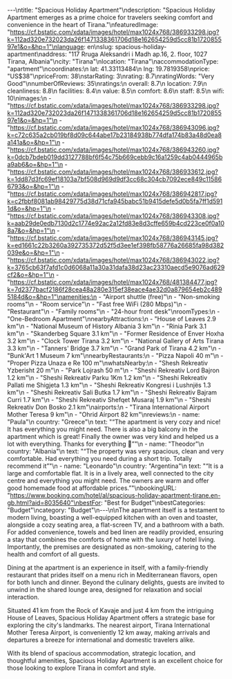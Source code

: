 ---\ntitle: "Spacious Holiday Apartment"\ndescription: "Spacious Holiday Apartment emerges as a prime choice for travelers seeking comfort and convenience in the heart of Tirana."\nfeaturedImage: "https://cf.bstatic.com/xdata/images/hotel/max1024x768/386933298.jpg?k=112ad320e732023da26f1471338361706d18e162654259d5cc81b172085597e1&o=&hp=1"\nlanguage: en\nslug: spacious-holiday-apartment\naddress: "117 Rruga Aleksandri i Madh ap.16, 2. floor, 1027 Tirana, Albania"\ncity: "Tirana"\nlocation: "Tirana"\naccommodationType: "apartment"\ncoordinates:\n  lat: 41.33113484\n  lng: 19.7819358\nprice: "US$38"\npriceFrom: 38\nstarRating: 3\nrating: 8.7\nratingWords: "Very Good"\nnumberOfReviews: 35\nratings:\n  overall: 8.7\n  location: 7.9\n  cleanliness: 8.8\n  facilities: 8.4\n  value: 8.5\n  comfort: 8.6\n  staff: 8.5\n  wifi: 10\nimages:\n  - "https://cf.bstatic.com/xdata/images/hotel/max1024x768/386933298.jpg?k=112ad320e732023da26f1471338361706d18e162654259d5cc81b172085597e1&o=&hp=1"\n  - "https://cf.bstatic.com/xdata/images/hotel/max1024x768/386943096.jpg?k=c72c635a2cb019bf8d09c644abe17b23184938b774dfa174b83a48d0ea8a141a&o=&hp=1"\n  - "https://cf.bstatic.com/xdata/images/hotel/max1024x768/386943260.jpg?k=0dcb7bdeb019dd3127788bf6f54c75b669cebb9c16a1259c4ab0444965ba9ab6&o=&hp=1"\n  - "https://cf.bstatic.com/xdata/images/hotel/max1024x768/386933612.jpg?k=1dd87d3fc69ef18103a7bf508d969d9df3cc68c304cb7092ece849c115866793&o=&hp=1"\n  - "https://cf.bstatic.com/xdata/images/hotel/max1024x768/386942817.jpg?k=c2fbbf8081ab98429775d38d71cfa945babc51b9415defe5d0b5fa7ff1d5911d&o=&hp=1"\n  - "https://cf.bstatic.com/xdata/images/hotel/max1024x768/386943308.jpg?k=aab29de0edb7130d2c1774e92ac2a12fd83e8d3cffe659b4cd223ce0f0a108a7&o=&hp=1"\n  - "https://cf.bstatic.com/xdata/images/hotel/max1024x768/386943145.jpg?k=ed1661c22b3260a392735372d52f5d3ee1ef398fb58776a26685fa98d382039e&o=&hp=1"\n  - "https://cf.bstatic.com/xdata/images/hotel/max1024x768/386943022.jpg?k=3765cb63f7afd1c0d6068a11a30a31dafa38d23ac23310aecd5e9076ad629cf2&o=&hp=1"\n  - "https://cf.bstatic.com/xdata/images/hotel/max1024x768/481384477.jpg?k=7d2377bacf2186f28cea48a280e315ef38eace4ae32d0a879654eb2c4895184d&o=&hp=1"\namenities:\n  - "Airport shuttle (free)"\n  - "Non-smoking rooms"\n  - "Room service"\n  - "Fast free WiFi (280 Mbps)"\n  - "Restaurant"\n  - "Family rooms"\n  - "24-hour front desk"\nroomTypes:\n  - "One-Bedroom Apartment"\nnearbyAttractions:\n  - "House of Leaves 2.9 km"\n  - "National Museum of History Albania 3 km"\n  - "Rinia Park 3.1 km"\n  - "Skanderbeg Square 3.1 km"\n  - "Former Residence of Enver Hoxha 3.2 km"\n  - "Clock Tower Tirana 3.2 km"\n  - "National Gallery of Arts Tirana 3.3 km"\n  - "Tanners' Bridge 3.7 km"\n  - "Grand Park of Tirana 4.2 km"\n  - "Bunk'Art 1 Museum 7 km"\nnearbyRestaurants:\n  - "Pizza Napoli 40 m"\n  - "Proper Pizza Unaza e Re 100 m"\nwhatsNearby:\n  - "Shesh Rekreativ Yzberisht 20 m"\n  - "Park Lojrash 50 m"\n  - "Sheshi Rekreativ Lord Bajron 1.2 km"\n  - "Sheshi Rekreativ Parku 1Km 1.2 km"\n  - "Sheshi Rekreativ Pallati me Shigjeta 1.3 km"\n  - "Sheshi Rekreativ Kongresi i Lushnjës 1.3 km"\n  - "Sheshi Rekreativ Sali Butka 1.7 km"\n  - "Sheshi Rekreativ Bajram Curri 1.7 km"\n  - "Sheshi Rekreativ Shefqet Musaraj 1.9 km"\n  - "Sheshi Rekreativ Don Bosko 2.1 km"\nairports:\n  - "Tirana International Airport Mother Teresa 9 km"\n  - "Ohrid Airport 82 km"\nreviews:\n  - name: "Paula"\n    country: "Greece"\n    text: "“The apartment is very cozy and nice! It has everything you might need. There is also a big balcony in the apartment which is great! Finally the owner was very kind and helped us a lot with everything. Thanks for everything 🙏”"\n  - name: "Theodor"\n    country: "Albania"\n    text: "“The property was very spacious, clean and very comfortable.
Had everything you need during a short trip.
Totally recommend it”"\n  - name: "Leonardo"\n    country: "Argentina"\n    text: "“It is a large and comfortable flat.
It is in a lively area, well connected to the city centre and everything you might need.
The owners are warm and offer good homemade food at affordable prices.”"\nbookingURL: "https://www.booking.com/hotel/al/spacious-holiday-apartment-tirane.en-gb.html?aid=8035640"\nbestFor: "Best for Budget"\nbestCategories: "Budget"\ncategory: "Budget"\n---\n\nThe apartment itself is a testament to modern living, boasting a well-equipped kitchen with an oven and toaster, alongside a cozy seating area, a flat-screen TV, and a bathroom with a bath. For added convenience, towels and bed linen are readily provided, ensuring a stay that combines the comforts of home with the luxury of hotel living. Importantly, the premises are designated as non-smoking, catering to the health and comfort of all guests.

Dining at the apartment is an experience in itself, with a family-friendly restaurant that prides itself on a menu rich in Mediterranean flavors, open for both lunch and dinner. Beyond the culinary delights, guests are invited to unwind in the shared lounge area, designed for relaxation and social interaction.

Situated 41 km from the Rock of Kavaje and just 4 km from the intriguing House of Leaves, Spacious Holiday Apartment offers a strategic base for exploring the city's landmarks. The nearest airport, Tirana International Mother Teresa Airport, is conveniently 12 km away, making arrivals and departures a breeze for international and domestic travelers alike.

With its blend of spacious accommodation, strategic location, and thoughtful amenities, Spacious Holiday Apartment is an excellent choice for those looking to explore Tirana in comfort and style.